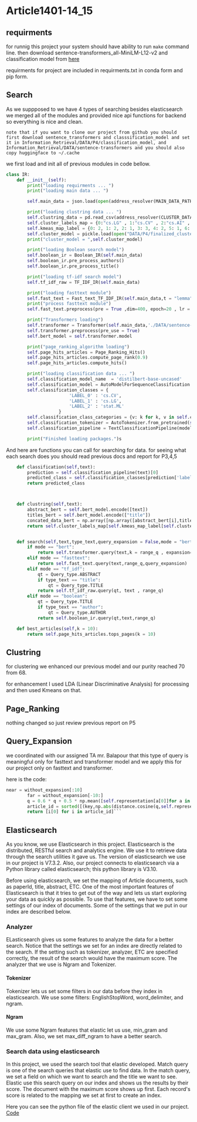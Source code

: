 # Article1401-14_15

## requirments
for runnig this project your system should have ability to run `make` command line. then download sentence-transformers_all-MiniLM-L12-v2 and classification model from [here](https://drive.google.com/drive/folders/1hS7yPD2SJGtwAs3G-nnezMRogxRgux2W)

requirments for project are included in requirments.txt in conda form and pip form.

## Search 
As we suppposed to we have 4 types of searching besides elasticsearch we merged all of the modules and provided nice api functions for backend so everything is nice and clean.


`note that if you want to clone our project from github you should first download sentence_transformers and classsification_model and set it in Information_Retrieval/DATA/P4/classification_model, and Information_Retrieval/DATA/sentence-transformers and you should also copy huggingface to ~/.cache`

we first load and init all of previous modules in code bellow.



```py
class IR:
    def __init__(self):
        print("loading requirments ... ")
        print("loading main data ... ")

        self.main_data = json.load(open(address_resolver(MAIN_DATA_PATH),"r"))

        print("loading clustring data ... ")
        self.clustring_data = pd.read_csv(address_resolver(CLUSTER_DATA_PATH))
        self.cluster_labels_map = {0:"cs.LG" , 1:"cs.CV" , 2:"cs.AI" , 3:"cs.RO" , 4:"cs.CL"}
        self.kmeas_map_label = {0: 2, 1: 2, 2: 1, 3: 3, 4: 2, 5: 1, 6: 1, 7: 4, 8: 1, 9: 1, 10: 1, 11: 1}
        self.cluster_model = pickle.load(open("DATA/P4/finalized_cluster_model.sav", 'rb'))
        print("cluster_model = ",self.cluster_model)

        print("loading Boolean search model")
        self.boolean_ir = Boolean_IR(self.main_data)
        self.boolean_ir.pre_process_authors()
        self.boolean_ir.pre_process_title()

        print("loading tf-idf search model")
        self.tf_idf_raw = TF_IDF_IR(self.main_data)

        print("loading fasttext module")
        self.fast_text = Fast_text_TF_IDF_IR(self.main_data,t = "lemma")
        print("process fasttext module")
        self.fast_text.preprocess(pre = True ,dim=400, epoch=20 , lr = 0.06 , ws = 10 )

        print("Transformers loading")
        self.transformer = Transformer(self.main_data,'./DATA/sentence-transformers_all-MiniLM-L12-v2/')
        self.transformer.preprocess(pre_use = True)
        self.bert_model = self.transformer.model

        print("page_ranking_algorithm loading")
        self.page_hits_articles = Page_Ranking_Hits()
        self.page_hits_articles.compute_page_rank(0.9)
        self.page_hits_articles.compute_hits()

        print("loading classification data ... ")
        self.classification_model_name  = 'distilbert-base-uncased'
        self.classification_model = AutoModelForSequenceClassification.from_pretrained("DATA/P4/classification_model", from_tf=True)
        self.classification_classes = {
                        'LABEL_0' : 'cs.CV',
                        'LABEL_1' : 'cs.LG',
                        'LABEL_2' : 'stat.ML'
                    }
        self.classification_class_categories = {v: k for k, v in self.classification_classes.items()}
        self.classification_tokenizer = AutoTokenizer.from_pretrained(self.classification_model_name)
        self.classification_pipeline = TextClassificationPipeline(model=self.classification_model, tokenizer=self.classification_tokenizer, return_all_scores=False)

        print("Finished loading packages.")s
```

And here are functions you can call for searching for data.
 for seeing what each search does you should read previous docs and report for P3,4,5

```py
    def classification(self,text):
        prediction = self.classification_pipeline(text)[0]
        predicted_class = self.classification_classes[prediction['label']]
        return predicted_class



    def clustring(self,text):
        abstract_bert = self.bert_model.encode([text])
        titles_bert = self.bert_model.encode(["title"])
        concated_data_bert = np.array([np.array([abstract_bert[i],titles_bert[i]]).reshape(-1) for i in range((abstract_bert.shape[0]))])
        return self.cluster_labels_map[self.kmeas_map_label[self.cluster_model.predict(concated_data_bert)[0]]]


    def search(self,text,type_text,query_expansion = False,mode = "bert" , range_q = (0,40)):
        if mode == "bert":
            return self.transformer.query(text,k = range_q , expansion=query_expansion)
        elif mode == "fasttext":
            return self.fast_text.query(text,range_q,query_expansion)
        elif mode == "tf_idf":
            qt = Query_type.ABSTRACT
            if type_text == "title":
                qt = Query_type.TITLE
            return self.tf_idf_raw.query(qt, text , range_q)
        elif mode == "boolean":
            qt = Query_type.TITLE
            if type_text == "author":
                qt = Query_type.AUTHOR
            return self.boolean_ir.query(qt,text,range_q)

    def best_articles(self,k = 10):
        return self.page_hits_articles.tops_pages(k = 10)
```

## Clustring
for clustering we enhanced our previous model and our purity reached 70 from 68.

for enhancement I used LDA (Linear Discriminative Analysis) for processing and then used Kmeans on that.




## Page_Ranking 
nothing changed so just review previous report on P5

## Query_Expansion

we coordinated with our assigned TA mr. Balapour that this type of query is meaningful only for fasttext and transformer model and we apply this for our project only on fasttext and transformer.

here is the code:

```py
near = without_expansion[:10]
        far = without_expansion[-10:]
        q = 0.6 * q + 0.5 * np.mean([self.representation[a[0]]for a in near],axis = 0) - 0.1 * np.mean([self.representation[a[0]]for a in far],axis = 0)
        article_id = sorted([(key,np.abs(distance.cosine(q,self.representation[key]))) for key in self.representation],key = lambda x : x[1])[k[0]:k[1]]
        return [i[0] for i in article_id]```
```




## Elasticsearch
As you know, we use Elasticsearch in this project. Elasticsearch is the distributed, RESTful search and analytics engine. We use it to retrieve data through the search utilities it gave us. The version of elasticsearch we use in our project is V7.3.2. Also, our project connects to elasticsearch via a Python library called elasticsearch; this python library is V3.10.

Before using elasticsearch, we set the mapping of Article documents, such as paperId, title, abstract, ETC. One of the most important features of Elasticsearch is that it tries to get out of the way and lets us start exploring your data as quickly as possible. To use that features, we have to set some settings of our index of documents. Some of the settings that we put in our index are described below.

### Analyzer
ELasticsearch gives us some features to analyze the data for a better search. Notice that the settings we set for an index are directly related to the search. If the setting such as tokenizer, analyzer, ETC are specified correctly, the result of the search would have the maximum score. The analyzer that we use is Ngram and Tokenizer.

#### Tokenizer
Tokenizer lets us set some filters in our data before they index in elasticsearch. We use some filters: EnglishStopWord, word_delimiter, and ngram.

#### Ngram
We use some Ngram features that elastic let us use, min_gram and max_gram. Also, we set max_diff_ngram to have a better search.

### Search data using elasticsearch
In this project, we used the search tool that elastic developed. Match query is one of the search queries that elastic use to find data. In the match query, we set a field on which we want to search and the title we want to see. Elastic use this search query on our index and shows us the results by their score. The document with the maximum score shows up first. Each record's score is related to the mapping we set at first to create an index.

Here you can see the python file of the elastic client we used in our project.
[Code](https://github.com/IR1401-Spring-Final-Projects/Article1401-14_15/blob/main/Elasticsearch/main.py)

